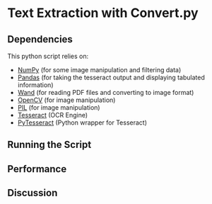 # Text Extraction with Convert.py

## Dependencies
This python script relies on:    
- [NumPy](https://numpy.org) (for some image manipulation and filtering data)  
- [Pandas](https://pandas.pydata.org) (for taking the tesseract output and displaying tabulated information)  
- [Wand](http://docs.wand-py.org/en/0.5.7/) (for reading PDF files and converting to image format)  
- [OpenCV](https://opencv-python-tutroals.readthedocs.io/en/latest/py_tutorials/py_gui/py_image_display/py_image_display.html) (for image manipulation)  
- [PIL](https://www.pythonware.com/products/pil/) (for image manipulation)
- [Tesseract](https://github.com/tesseract-ocr/tesseract) (OCR Engine)
- [PyTesseract](https://pypi.org/project/pytesseract/) (Python wrapper for Tesseract)

## Running the Script

## Performance

## Discussion


